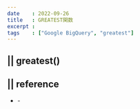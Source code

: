 ```yaml
---
date    : 2022-09-26
title   : GREATEST関数
excerpt : 
tags    : ["Google BigQuery", "greatest"]
---
```

## || greatest()

## || reference
* []() - 
